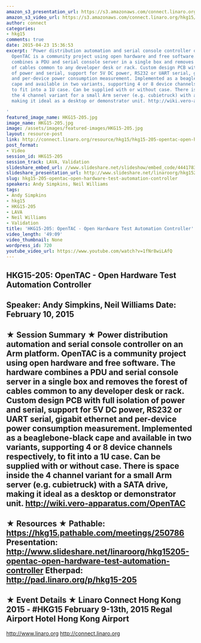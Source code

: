 ```yaml
---
amazon_s3_presentation_url: https://s3.amazonaws.com/connect.linaro.org/hkg15/Videos/02-10-Tuesday/HKG15-205.pdf
amazon_s3_video_url: https://s3.amazonaws.com/connect.linaro.org/hkg15/Videos/02-10-Tuesday/HKG15-205+OpenTAC+-+Open+Hardware+Test+Automation+Controller.mp4
author: connect
categories:
- hkg15
comments: true
date: 2015-04-23 15:36:53
excerpt: 'Power distribution automation and serial console controller on an Arm platform.
  OpenTAC is a community project using open hardware and free software. The hardware
  combines a PDU and serial console server in a single box and removes the forest
  of cables common to any developer desk or rack. Custom design PCB with full isolation
  of power and serial, support for 5V DC power, RS232 or UART serial, gigabit ethernet
  and per-device power consumption measurement. Implemented as a beaglebone-black
  cape and available in two variants, supporting 4 or 8 device channels respectively,
  to fit into a 1U case. Can be supplied with or without case. There is space inside
  the 4 channel variant for a small Arm server (e.g. cubietruck) with a SATA drive,
  making it ideal as a desktop or demonstrator unit. http://wiki.vero-apparatus.com/OpenTAC

'
featured_image_name: HKG15-205.jpg
image_name: HKG15-205.jpg
image: /assets/images/featured-images/HKG15-205.jpg
layout: resource-post
link: http://connect.linaro.org/resource/hkg15/hkg15-205-opentac-open-hardware-test-automation-controller/
post_format:
- Video
session_id: HKG15-205
session_track: LAVA, Validation
slideshare_embed_url: //www.slideshare.net/slideshow/embed_code/44417836
slideshare_presentation_url: http://www.slideshare.net/linaroorg/hkg15205-opentac-open-hardware-test-automation-controller
slug: hkg15-205-opentac-open-hardware-test-automation-controller
speakers: Andy Simpkins, Neil Williams
tags:
- Andy Simpkins
- hkg15
- HKG15-205
- LAVA
- Neil Williams
- Validation
title: 'HKG15-205: OpenTAC - Open Hardware Test Automation Controller'
video_length: '49:09'
video_thumbnail: None
wordpress_id: 720
youtube_video_url: https://www.youtube.com/watch?v=1fNr8wiLAfQ
---
```


HKG15-205: OpenTAC - Open Hardware Test Automation Controller
---------------------------------------------------
Speaker: Andy Simpkins, Neil Williams
Date: February 10, 2015
---------------------------------------------------
★ Session Summary ★
Power distribution automation and serial console controller on an Arm platform. OpenTAC is a community project using open hardware and free software. The hardware combines a PDU and serial console server in a single box and removes the forest of cables common to any developer desk or rack. Custom design PCB with full isolation of power and serial, support for 5V DC power, RS232 or UART serial, gigabit ethernet and per-device power consumption measurement. Implemented as a beaglebone-black cape and available in two variants, supporting 4 or 8 device channels respectively, to fit into a 1U case. Can be supplied with or without case. There is space inside the 4 channel variant for a small Arm server (e.g. cubietruck) with a SATA drive, making it ideal as a desktop or demonstrator unit. http://wiki.vero-apparatus.com/OpenTAC
--------------------------------------------------
★ Resources ★
Pathable: https://hkg15.pathable.com/meetings/250786
Presentation:  http://www.slideshare.net/linaroorg/hkg15205-opentac-open-hardware-test-automation-controller
Etherpad: http://pad.linaro.org/p/hkg15-205
---------------------------------------------------
★ Event Details ★
Linaro Connect Hong Kong 2015 - #HKG15
February 9-13th, 2015
Regal Airport Hotel Hong Kong Airport
---------------------------------------------------
http://www.linaro.org
http://connect.linaro.org
